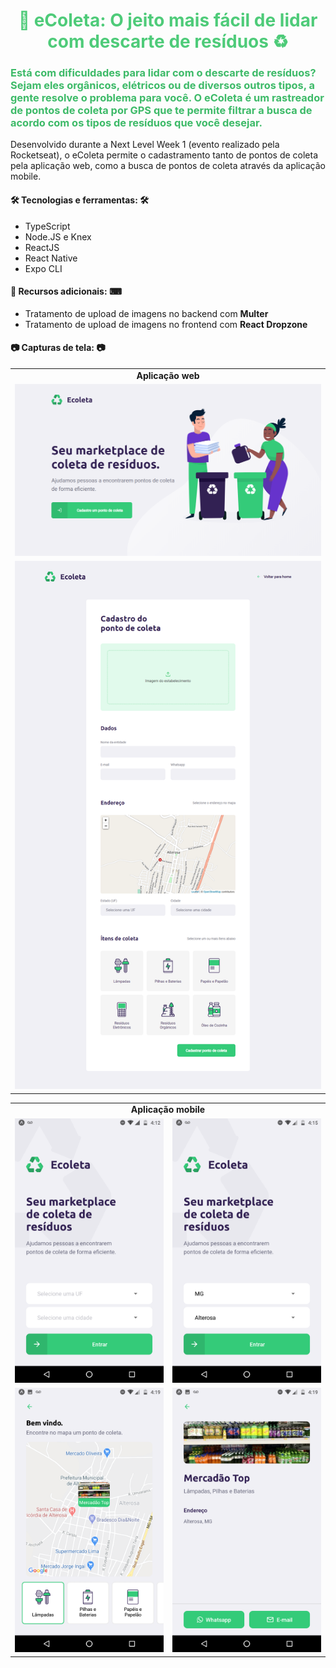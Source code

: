 <h1
    align="center"
    style="color: #4ECB79;"
>
    📲 eColeta: O jeito mais fácil de lidar com descarte de resíduos ♻
</h1>

<h3
    style="color: #3DBA68;"
>
    Está com dificuldades para lidar com o descarte de resíduos? Sejam eles orgânicos, elétricos ou de diversos outros tipos, a gente resolve o problema para você. O eColeta é um rastreador de pontos de coleta por GPS que te permite filtrar a busca de acordo com os tipos de resíduos que você desejar.
</h3>

<p>Desenvolvido durante a Next Level Week 1 (evento realizado pela Rocketseat), o eColeta permite o cadastramento tanto de pontos de coleta pela aplicação web, como a busca de pontos de coleta através da aplicação mobile.</p>

<h4>🛠 Tecnologias e ferramentas: 🛠</h4>
<ul>
    <li>TypeScript</li>
    <li>Node.JS e Knex</li>
    <li>ReactJS</li>
    <li>React Native</li>
    <li>Expo CLI</li>
</ul>

<h4>📑 Recursos adicionais: ⌨</h4>
<ul>
    <li>Tratamento de upload de imagens no backend com <strong>Multer</strong></li>
    <li>Tratamento de upload de imagens no frontend com <strong>React Dropzone</strong></li>
</ul>

<h4>📷 Capturas de tela: 📷</h4>
<table>
    <tr><td align="center"><strong>Aplicação web</strong></td></tr>
    <tr>
        <td>
            <img
                src="screenshots/web_home.png"
                alt="Landing page da aplicação web"
                title="Landing page da aplicação web"
            />
        </td>
    </tr>
    <tr>
        <td>
            <img
                src="screenshots/web_register.png"
                alt="Página de cadastro de ponto de coleta na aplicação web"
                title="Página de cadastro de ponto de coleta na aplicação web"
            />
        </td>
    </tr>
</table>

<table>
    <tr><td colspan="2" align="center"><strong>Aplicação mobile</strong></td></tr>
    <tr>
        <td>
            <img
                src="screenshots/mobile_home_empty.png"
                alt="Landing page da aplicação mobile"
                title="Landing page da aplicação mobile"
            />
        </td>
        <td>
            <img
                src="screenshots/mobile_home_filled.png"
                alt="Landing page da aplicação web com campos preenchidos"
                title="Landing page da aplicação web com campos preenchidos"
            />
        </td>
    </tr>
    <tr>
        <td>
            <img
                src="screenshots/mobile_map_points.png"
                alt="Listagem de pontos de coleta no mapa da aplicação mobile"
                title="Listagem de pontos de coleta no mapa da aplicação mobile"
            />
        </td>
        <td>
            <img
                src="screenshots/mobile_point_details.png"
                alt="Tela de detalhes do ponto de coleta na aplicação mobile"
                title="Tela de detalhes do ponto de coleta na aplicação mobile"
            />
        </td>
    </tr>
</table>